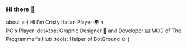 ### Hi there 👋

about = {
        Hi I'm Cristy Italian Player :earth_africa: n\
        PC's Player :desktop:
        Graphic Designer :art: and Developer :keyboard:
        MOD of The Programmer's Hub :tools:
       Helper of BotGround :gear: 
}